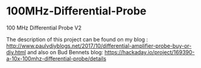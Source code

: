 # 100MHz-Differential-Probe
100 MHz Differential Probe V2

The description of this project can be found on my blog : 
http://www.paulvdiyblogs.net/2017/10/differential-amplifier-probe-buy-or-diy.html
and also on Bud Bennets blog:
https://hackaday.io/project/169390-a-10x-100mhz-differential-probe/details

